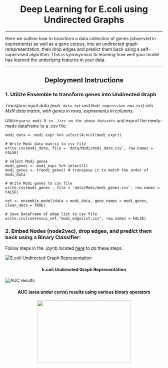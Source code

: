 <h1 align="center"> Deep Learning for E.coli using Undirected Graphs </h1> 
  
***

Here we outline how to transform a data collection of genes (observed in expirements) as well as a gene corpus, into an undirected graph rerepresentation, then drop edges and predict them back using a self-supervised algorithm. This is synonymous to learning how well your model has learned the underlying features in your data. 

***

<h2 align="center"> Deployment Instructions </h2>

### 1. Utilize Ensemble to transform genes into Undirected Graph

*Transform input data (`modi_data.txt` and `Modi_expression_rma.txt`) into MxN data matrix, with genes in rows, expirements in columns.*

Utilize `parse_modi.R in ./src on the above datasets` and export the newly-made dataframe to a .csv file:

```
modi_data <- modi_expr %>% select(4:ncol(modi_expr))

# Write Modi data matrix to csv file
write.csv(modi_data, file = 'data/Modi/modi_data.csv', row.names = FALSE)

# Select Modi genes
modi_genes <- modi_expr %>% select(1)
modi_genes <- t(modi_genes) # transpose it to match the order of modi_data

# Write Modi genes to csv file
write.csv(modi_genes , file = 'data/Modi/modi_genes.csv', row.names = FALSE)

net <- ensemble_model(data = modi_data, gene_names = modi_genes, clean_data = TRUE)

# Save DataFrame of edge list to csv file
write.csv(consensus_net,"modi_edgelist.csv", row.names = FALSE)
```

### 2. Embed Nodes (node2vec), drop edges, and predict them back using a Binary Classifier:

Follow steps in the .ipynb located [here](https://github.com/atlascu/E.Coli_Undirected_Graph_Deep_Learning/blob/master/src/Link_Predicting.ipynb) to do these steps. 

![E.coli Undirected Graph Representation](https://github.com/atlascu/E.Coli_Undirected_Graph_Deep_Learning/blob/master/data/images/E.coli%20undirected%20graph.png)
<h4 align="center"> E.coli Undirected Graph Representation </h4>

![AUC results](https://github.com/atlascu/E.Coli_Undirected_Graph_Deep_Learning/blob/master/data/images/Screenshot_4.png)
<h4 align="center"> AUC (area under curve) results using various binary operators </h4>

<p align="center">
  <img width="300" height="200" src="https://github.com/atlascu/E.Coli_Undirected_Graph_Deep_Learning/blob/master/data/images/Screenshot_4.png">
</p>
